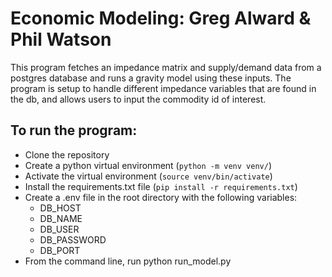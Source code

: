 # Economic Modeling: Greg Alward & Phil Watson

This program fetches an impedance matrix and supply/demand data from a postgres database and runs a gravity model using these inputs. The program is setup to handle different impedance variables that are found in the db, and allows users to input the commodity id of interest.

## To run the program:
- Clone the repository
- Create a python virtual environment (`python -m venv venv/`)
- Activate the virtual environment (`source venv/bin/activate`)
- Install the requirements.txt file (`pip install -r requirements.txt`)
- Create a .env file in the root directory with the following variables:
    - DB_HOST
    - DB_NAME
    - DB_USER
    - DB_PASSWORD
    - DB_PORT
- From the command line, run python run_model.py